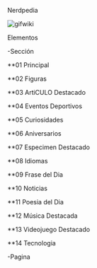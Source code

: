 Nerdpedia

![gifwiki](./Imagenes/gifwiki.gif)

Elementos

-Sección

**01 Principal

**02 Figuras

**03 ArtiCULO Destacado

**04 Eventos Deportivos

**05 Curiosidades

**06 Aniversarios

**07 Especimen Destacado

**08 Idiomas

**09 Frase del Dia

**10 Noticias

**11 Poesia del Dia

**12 Música Destacada

**13 Videojuego Destacado

**14 Tecnologia


-Pagina
